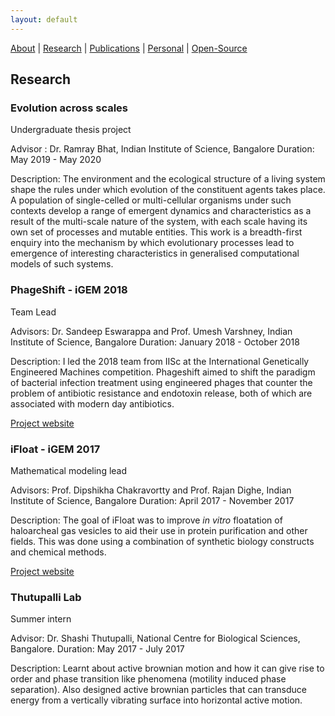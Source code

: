 ```yaml
---
layout: default
---
```


[About](/)   |   [Research](/projects.html)   |    [Publications](/pubs.html)   |   [Personal](/personal.html)   |   [Open-Source](/prog.html)

## Research

### Evolution across scales
Undergraduate thesis project

Advisor : Dr. Ramray Bhat, Indian Institute of Science, Bangalore
Duration: May 2019 - May 2020

Description: The environment and the ecological structure of a living system shape the rules under which evolution of the constituent agents takes place. A population of single-celled or multi-cellular organisms under such contexts develop a range of emergent dynamics and characteristics as a result of the multi-scale nature of the system, with each scale having its own set of processes and mutable entities. This work is a breadth-first enquiry into the mechanism by which evolutionary processes lead to emergence of interesting characteristics in generalised computational models of such systems.



### PhageShift - iGEM 2018
Team Lead

Advisors: Dr. Sandeep Eswarappa and Prof. Umesh Varshney, Indian Institute of Science, Bangalore
Duration: January 2018 - October 2018

Description: I led the 2018 team from IISc at the International Genetically Engineered Machines competition. Phageshift aimed to shift the paradigm of bacterial infection treatment using engineered phages that counter the problem of antibiotic resistance and endotoxin release, both of which are associated with modern day antibiotics.

[Project website](2018.igem.org/Team:IISc-Bangalore)

### iFloat - iGEM 2017
Mathematical modeling lead

Advisors: Prof. Dipshikha Chakravortty and Prof. Rajan Dighe, Indian Institute of Science, Bangalore
Duration: April 2017 - November 2017

Description: The goal of iFloat was to improve _in vitro_ floatation of haloarcheal gas vesicles to aid their use in protein purification and other fields. This was done using a combination of synthetic biology constructs and chemical methods.

[Project website](2017.igem.irg/Team:IISc-Bangalore)

### Thutupalli Lab
Summer intern

Advisor: Dr. Shashi Thutupalli, National Centre for Biological Sciences, Bangalore.
Duration: May 2017 - July 2017

Description: Learnt about active brownian motion and how it can give rise to order and phase transition like phenomena (motility induced phase separation). Also designed active brownian particles that can transduce energy from a vertically vibrating surface into horizontal active motion.





